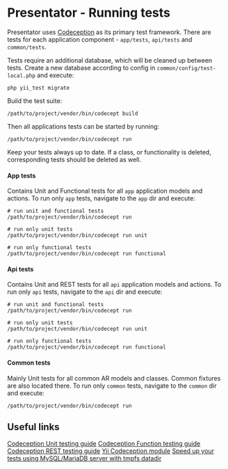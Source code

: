 Presentator - Running tests
======================================================================

Presentator uses [Codeception](http://codeception.com/) as its primary test framework.
There are tests for each application component - `app/tests`, `api/tests` and `common/tests`.

Tests require an additional database, which will be cleaned up between tests.
Create a new database according to config in `common/config/test-local.php` and execute:

```
php yii_test migrate
```

Build the test suite:
```
/path/to/project/vendor/bin/codecept build
```

Then all applications tests can be started by running:
```
/path/to/project/vendor/bin/codecept run
```

Keep your tests always up to date. If a class, or functionality is deleted, corresponding tests should be deleted as well.

#### App tests
Contains Unit and Functional tests for all `app` application models and actions.
To run only `app` tests, navigate to the `app` dir and execute:
```
# run unit and functional tests
/path/to/project/vendor/bin/codecept run

# run only unit tests
/path/to/project/vendor/bin/codecept run unit

# run only functional tests
/path/to/project/vendor/bin/codecept run functional
```

#### Api tests
Contains Unit and REST tests for all `api` application models and actions.
To run only `api` tests, navigate to the `api` dir and execute:
```
# run unit and functional tests
/path/to/project/vendor/bin/codecept run

# run only unit tests
/path/to/project/vendor/bin/codecept run unit

# run only functional tests
/path/to/project/vendor/bin/codecept run functional
```

#### Common tests
Mainly Unit tests for all common AR models and classes.
Common fixtures are also located there.
To run only `common` tests, navigate to the `common` dir and execute:
```
/path/to/project/vendor/bin/codecept run
```

## Useful links
[Codeception Unit testing guide](http://codeception.com/docs/05-UnitTests)
[Codeception Function testing guide](http://codeception.com/docs/04-FunctionalTests)
[Codeception REST testing guide](http://codeception.com/docs/10-WebServices#REST)
[Yii Codeception module](http://codeception.com/for/yii)
[Speed up your tests using MySQL/MariaDB server with tmpfs datadir](https://github.com/martingeorg/tmpfs-mysql)
